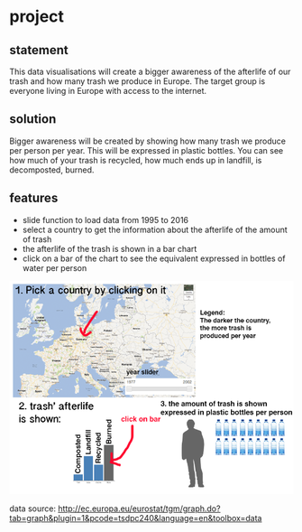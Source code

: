 # project

## statement
This data visualisations will create a bigger awareness of the afterlife of our trash and how many trash we produce in Europe.
The target group is everyone living in Europe with access to the internet.

## solution
Bigger awareness will be created by showing how many trash we produce per person per year. This will be expressed in plastic bottles. You can see how much of your trash is recycled, how much ends up in landfill, is decomposted, burned.

## features
- slide function to load data from 1995 to 2016
- select a country to get the information about the afterlife of the amount of trash
- the afterlife of the trash is shown in a bar chart
- click on a bar of the chart to see the equivalent expressed in bottles of water per person

![](doc/project_visualisatie.png)

data source:
http://ec.europa.eu/eurostat/tgm/graph.do?tab=graph&plugin=1&pcode=tsdpc240&language=en&toolbox=data
